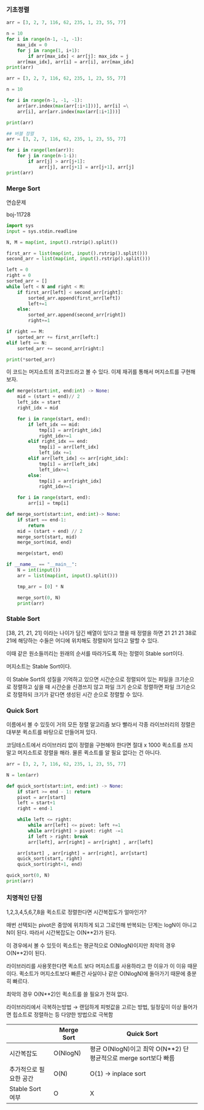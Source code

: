 ### 기초정렬

```python
arr = [3, 2, 7, 116, 62, 235, 1, 23, 55, 77]

n = 10
for i in range(n-1, -1, -1):
    max_idx = 0
    for j in range(1, i+1):
        if arr[max_idx] < arr[j]: max_idx = j
    arr[max_idx], arr[i] = arr[i], arr[max_idx]
print(arr)

arr = [3, 2, 7, 116, 62, 235, 1, 23, 55, 77]

n = 10

for i in range(n-1, -1, -1):
    arr[arr.index(max(arr[:i+1]))], arr[i] =\
    arr[i], arr[arr.index(max(arr[:i+1]))]

print(arr)

## 버블 정렬
arr = [3, 2, 7, 116, 62, 235, 1, 23, 55, 77]

for i in range(len(arr)):
    for j in range(n-1-i):
        if arr[j] > arr[j+1]:
            arr[j], arr[j+1] = arr[j+1], arr[j]
print(arr)
```

### Merge Sort

연습문제

boj-11728

```python
import sys
input = sys.stdin.readline

N, M = map(int, input().rstrip().split())

first_arr = list(map(int, input().rstrip().split()))
second_arr = list(map(int, input().rstrip().split()))

left = 0
right = 0
sorted_arr = []
while left < N and right < M:
    if first_arr[left] < second_arr[right]:
        sorted_arr.append(first_arr[left])
        left+=1
    else:
        sorted_arr.append(second_arr[right])
        right+=1

if right == M:
    sorted_arr += first_arr[left:]
elif left == N:
    sorted_arr += second_arr[right:]

print(*sorted_arr)
```

이 코드는 머지소트의 조각코드라고 볼 수 있다. 이제 재귀를 통해서 머지소트를 구현해보자.

```python
def merge(start:int, end:int) -> None:
    mid = (start + end)// 2
    left_idx = start
    right_idx = mid

    for i in range(start, end):
        if left_idx == mid:
            tmp[i] = arr[right_idx]
            right_idx+=1
        elif right_idx == end:
            tmp[i] = arr[left_idx]
            left_idx +=1
        elif arr[left_idx] <= arr[right_idx]:
            tmp[i] = arr[left_idx]
            left_idx+=1
        else:
            tmp[i] = arr[right_idx]
            right_idx+=1

    for i in range(start, end):
        arr[i] = tmp[i]

def merge_sort(start:int, end:int)-> None:
    if start == end-1:
        return
    mid = (start + end) // 2
    merge_sort(start, mid)
    merge_sort(mid, end)

    merge(start, end)

if __name__ == "__main__":
    N = int(input())
    arr = list(map(int, input().split()))

    tmp_arr = [0] * N

    merge_sort(0, N)
    print(arr)
```

### Stable Sort

[38, 21, 21, 21] 이라는 나이가 담긴 배열이 있다고 했을 때 정렬을 하면 21 21 21 38로 21에 해당하는 수들은 어디에 위치해도 정렬되어 있다고 말할 수 있다.

이때 같은 원소들끼리는 원래의 순서를 따라가도록 하는 정렬이 Stable sort이다.

머지소트는 Stable Sort이다.

이 Stable Sort의 성질을 기억하고 있으면 시간순으로 정렬되어 있는 파일을 크기순으로 정렬하고 싶을 때 시간순을 신경쓰지 않고 파일 크기 순으로 정렬하면 파일 크기순으로 정렬하되 크기가 같다면 생성된 시간 순으로 정렬할 수 있다.

### Quick Sort

이름에서 볼 수 있듯이 거의 모든 정렬 알고리즘 보다 빨라서 각종 라이브러리의 정렬은 대부분 퀵소트를 바탕으로 만들어져 있다.

코딩테스트에서 라이브러리 없이 정렬을 구현해야 한다면 절대 x 1000 퀵소트를 쓰지말고 머지소트로 정렬을 해라. 물론 퀵소트를 알 필요 없다는 건 아니다.

```python
arr = [3, 2, 7, 116, 62, 235, 1, 23, 55, 77]

N = len(arr)

def quick_sort(start:int, end:int) -> None:
    if start >= end - 1: return
    pivot = arr[start]
    left = start+1
    right = end-1

    while left <= right:
        while arr[left] <= pivot: left +=1
        while arr[right] > pivot: right -=1
        if left > right: break
        arr[left], arr[right] = arr[right] , arr[left]

    arr[start] , arr[right] = arr[right], arr[start]
    quick_sort(start, right)
    quick_sort(right+1, end)

quick_sort(0, N)
print(arr)
```

### 치명적인 단점

1,2,3,4,5,6,7,8을 퀵소트로 정렬한다면 시간복잡도가 얼마인가?

매번 선택되는 pivot은 중앙에 위치하게 되고 그로인해 반복되는 단계는 logN이 아니고 N이 된다. 따라서 시간복잡도는 O(N\*\*2)가 된다.

이 경우에서 볼 수 있듯이 퀵소트는 평균적으로 O(NlogN)이지만 최악의 경우 O(N\*\*2)이 된다.

라이브러리를 사용못한다면 퀵소트 보다 머지소트를 사용하라고 한 이유가 이 이유 때문이다. 퀵소트가 머지소트보다 빠른건 사실이나 같은 O(NlogN)에 돌아가기 때문에 충분히 빠르다.

최악의 경우 O(N\*\*2)인 퀵소트를 쓸 필요가 전혀 없다.

라이브러리에서 극복하는방법 → 랜덤하게 피벗값을 고르는 방법, 일정깊이 이상 들어가면 힙소트로 정렬하는 등 다양한 방법으로 극복함

|                        | Merge Sort | Quick Sort                                                         |
| ---------------------- | ---------- | ------------------------------------------------------------------ |
| 시간복잡도             | O(NlogN)   | 평균 O(NlogN)이고 최악 O(N\*\*2) 단 평균적으로 merge sort보다 빠름 |
| 추가적으로 필요한 공간 | O(N)       | O(1) → inplace sort                                                |
| Stable Sort 여부       | O          | X                                                                  |
